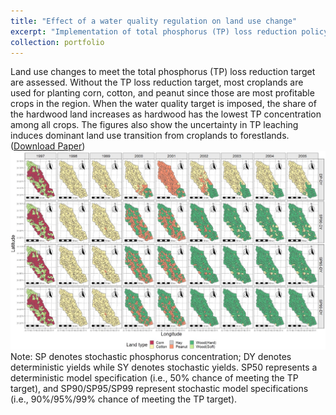 ```yaml
---
title: "Effect of a water quality regulation on land use change"
excerpt: "Implementation of total phosphorus (TP) loss reduction policy expedites the land use transition from croplands (particularly corn) to forestlands and decreases the agricultural profits, implying a potential trade between farm profits and water quality.<br/><img src='/images/AWM-2022-Figure10.jpeg'>"
collection: portfolio
---
```

Land use changes to meet the total phosphorus (TP) loss reduction target are assessed. Without the TP loss reduction target, most croplands are used for planting corn, cotton, and peanut since those are most profitable crops in the region. When the water quality target is imposed, the share of the hardwood land increases as hardwood has the lowest TP concentration among all crops. The figures also show the uncertainty in TP leaching induces dominant land use transition from croplands to forestlands. (<a href="http://ykaih.github.io/files/2022-Agricultural-Water-Management.pdf">Download Paper</a>)
<br/><img src='/images/AWM-2022-Figure10.jpeg'>
Note: SP denotes stochastic phosphorus concentration; DY denotes deterministic yields while SY denotes stochastic yields. SP50 represents a deterministic model specification (i.e., 50% chance of meeting the TP target), and SP90/SP95/SP99 represent stochastic model specifications (i.e., 90%/95%/99% chance of meeting the TP target).